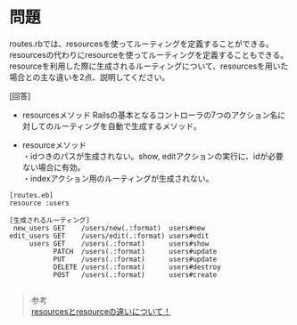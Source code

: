 # 問題  
routes.rbでは、resourcesを使ってルーティングを定義することができる。  
resourcesの代わりにresourceを使ってルーティングを定義することもできる。  
resourceを利用した際に生成されるルーティングについて、resourcesを用いた場合との主な違いを2点、説明してください。

[回答]
* resourcesメソッド
Railsの基本となるコントローラの7つのアクション名に対してのルーティングを自動で生成するメソッド。

* resourceメソッド  
・idつきのパスが生成されない。show, editアクションの実行に、idが必要ない場合に有効。  
・indexアクション用のルーティングが生成されない。  

```
[routes.eb]
resource :users

[生成されるルーティング]
 new_users GET    /users/new(.:format)  users#new
edit_users GET    /users/edit(.:format) users#edit
     users GET    /users(.:format)      users#show
           PATCH  /users(.:format)      users#update
           PUT    /users(.:format)      users#update
           DELETE /users(.:format)      users#destroy
           POST   /users(.:format)      users#create


```

> 参考  
[resourcesとresourceの違いについて！](https://qiita.com/wacker8818/items/1ba526fcbc73e065a511)  
